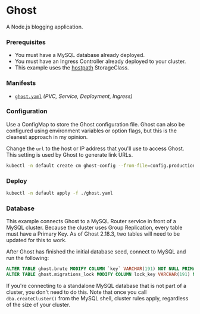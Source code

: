 # Ghost

A Node.js blogging application.

### Prerequisites

  - You must have a MySQL database already deployed.
  - You must have an Ingress Controller already deployed to your cluster.
  - This example uses the [hostpath](https://github.com/rimusz/hostpath-provisioner) StorageClass.

### Manifests

  - [`ghost.yaml`](./ghost.yaml) _(PVC, Service, Deployment, Ingress)_

### Configuration

Use a ConfigMap to store the Ghost configuration file. Ghost can also be configured using
environment variables or option flags, but this is the cleanest approach in my opinion.

Change the `url` to the host or IP address that you'll use to access Ghost. This setting is used by
Ghost to generate link URLs.

```bash
kubectl -n default create cm ghost-config --from-file=config.production.json
```

### Deploy

```bash
kubectl -n default apply -f ./ghost.yaml
```

### Database

This example connects Ghost to a MySQL Router service in front of a MySQL cluster. Because the
cluster uses Group Replication, every table must have a Primary Key. As of Ghost 2.18.3, two tables
will need to be updated for this to work.

After Ghost has finished the initial database seed, connect to MySQL and run the following:

```sql
ALTER TABLE ghost.brute MODIFY COLUMN `key` VARCHAR(191) NOT NULL PRIMARY KEY;
ALTER TABLE ghost.migrations_lock MODIFY COLUMN lock_key VARCHAR(191) NOT NULL PRIMARY KEY;
```

If you're connecting to a standalone MySQL database that is not part of a cluster, you don't need to
do this. Note that once you call `dba.createCluster()` from the MySQL shell, cluster rules apply,
regardless of the size of your cluster.

